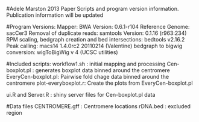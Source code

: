 #Adele Marston 2013 Paper
Scripts and program version information. Publication information will be updated

#Program Versions:
Mapper: BWA Version: 0.6.1-r104 
Reference Genome: sacCer3 
Removal of duplicate reads: samtools Version: 0.1.16 (r963:234) 
RPM scaling, bedgraph creation and bed intersections:  bedtools v2.16.2 
Peak calling: macs14 1.4.0rc2 20110214 (Valentine)
bedgraph to bigwig conversion: wigToBigWig v 4 (UCSC  utilities)

#Included scripts:
workflow1.sh : initial mapping and processing 
Cen-boxplot.pl : generates boxplot data binned around the centromere 
EveryCen-boxplot.pl: Pairwise fold chage data binned around the centromere
plot-everyboxplot.r: Create the plots from EveryCen-boxplot.pl

ui.R and Server.R : shiny server files for Cen-boxplot.pl data 

#Data files 
CENTROMERE.gff : Centromere locations 
rDNA.bed  : excluded region




